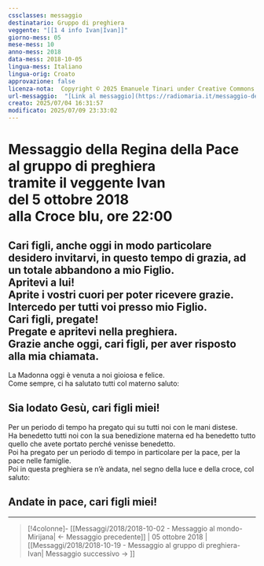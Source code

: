 ```yaml
---
cssclasses: messaggio
destinatario: Gruppo di preghiera
veggente: "[[1 4 info Ivan|Ivan]]"
giorno-mess: 05
mese-mess: 10
anno-mess: 2018
data-mess: 2018-10-05
lingua-mess: Italiano
lingua-orig: Croato
approvazione: false
licenza-nota:  Copyright © 2025 Emanuele Tinari under Creative Commons BY-NC-SA 4.0 https://creativecommons.org/licenses/by-nc-sa/4.0/
url-messaggio:  "[Link al messaggio](https://radiomaria.it/messaggio-del-5-ottobre-2018/)"
creato: 2025/07/04 16:31:57
modificato: 2025/07/09 23:33:02
---
```


# Messaggio della Regina della Pace<br>al gruppo di preghiera<br>tramite il veggente Ivan<br>del 5 ottobre 2018<br>alla Croce blu, ore 22:00

## Cari figli, anche oggi in modo particolare desidero invitarvi, in questo tempo di grazia, ad un totale abbandono a mio Figlio.<br>Apritevi a lui!<br>Aprite i vostri cuori per poter ricevere grazie.<br>Intercedo per tutti voi presso mio Figlio.<br>Cari figli, pregate!<br>Pregate e apritevi nella preghiera.<br>Grazie anche oggi, cari figli, per aver risposto alla mia chiamata.
La Madonna oggi è venuta a noi gioiosa e felice.<br>Come sempre, ci ha salutato tutti col materno saluto:
## Sia lodato Gesù, cari figli miei!
Per un periodo di tempo ha pregato qui su tutti noi con le mani distese.<br>Ha benedetto tutti noi con la sua benedizione materna ed ha benedetto tutto quello che avete portato perché venisse benedetto.<br>Poi ha pregato per un periodo di tempo in particolare per la pace, per la pace nelle famiglie.<br>Poi in questa preghiera se n’è andata, nel segno della luce e della croce, col saluto:
## Andate in pace, cari figli miei!

***

> [!4colonne]- [[Messaggi/2018/2018-10-02 - Messaggio al mondo-Mirijana| ← Messaggio precedente]] | 05 ottobre 2018 | [[Messaggi/2018/2018-10-19 - Messaggio al gruppo di preghiera-Ivan| Messaggio successivo → ]]
